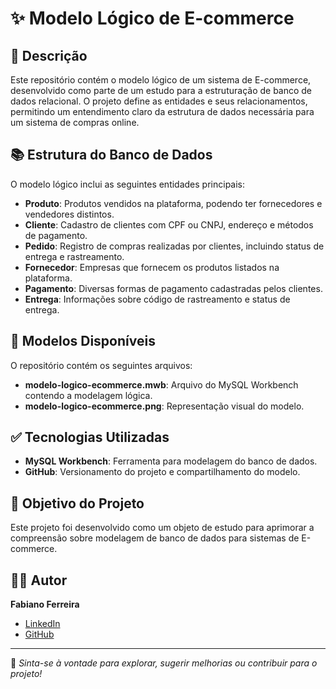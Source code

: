 # ✨ Modelo Lógico de E-commerce

## 🌟 Descrição
Este repositório contém o modelo lógico de um sistema de E-commerce, desenvolvido como parte de um estudo para a estruturação de banco de dados relacional. O projeto define as entidades e seus relacionamentos, permitindo um entendimento claro da estrutura de dados necessária para um sistema de compras online.

## 📚 Estrutura do Banco de Dados
O modelo lógico inclui as seguintes entidades principais:

- **Produto**: Produtos vendidos na plataforma, podendo ter fornecedores e vendedores distintos.
- **Cliente**: Cadastro de clientes com CPF ou CNPJ, endereço e métodos de pagamento.
- **Pedido**: Registro de compras realizadas por clientes, incluindo status de entrega e rastreamento.
- **Fornecedor**: Empresas que fornecem os produtos listados na plataforma.
- **Pagamento**: Diversas formas de pagamento cadastradas pelos clientes.
- **Entrega**: Informações sobre código de rastreamento e status de entrega.

## 📂 Modelos Disponíveis
O repositório contém os seguintes arquivos:

- **modelo-logico-ecommerce.mwb**: Arquivo do MySQL Workbench contendo a modelagem lógica.
- **modelo-logico-ecommerce.png**: Representação visual do modelo.

## ✅ Tecnologias Utilizadas
- **MySQL Workbench**: Ferramenta para modelagem do banco de dados.
- **GitHub**: Versionamento do projeto e compartilhamento do modelo.

## 📖 Objetivo do Projeto
Este projeto foi desenvolvido como um objeto de estudo para aprimorar a compreensão sobre modelagem de banco de dados para sistemas de E-commerce. 

## 👨‍💻 Autor
**Fabiano Ferreira**  
- [LinkedIn](https://www.linkedin.com/in/fabiano-ferreira-767100229)
- [GitHub](https://github.com/Fabianogf12)

---

🚀 *Sinta-se à vontade para explorar, sugerir melhorias ou contribuir para o projeto!*
